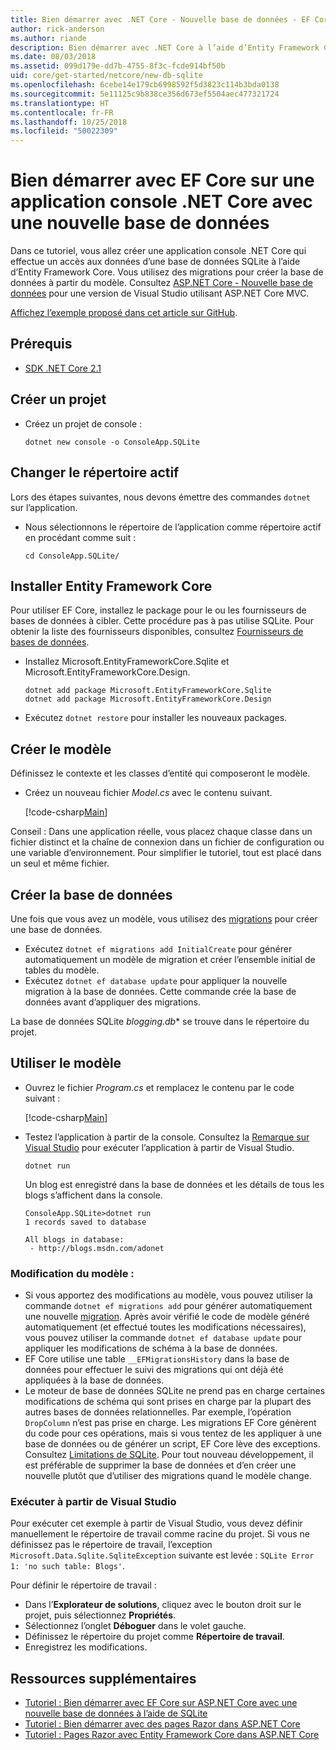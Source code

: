 ```yaml
---
title: Bien démarrer avec .NET Core - Nouvelle base de données - EF Core
author: rick-anderson
ms.author: riande
description: Bien démarrer avec .NET Core à l’aide d’Entity Framework Core
ms.date: 08/03/2018
ms.assetid: 099d179e-dd7b-4755-8f3c-fcde914bf50b
uid: core/get-started/netcore/new-db-sqlite
ms.openlocfilehash: 6cebe14e179cb6998592f5d3823c114b3bda0138
ms.sourcegitcommit: 5e11125c9b838ce356d673ef5504aec477321724
ms.translationtype: HT
ms.contentlocale: fr-FR
ms.lasthandoff: 10/25/2018
ms.locfileid: "50022309"
---
```

# <a name="getting-started-with-ef-core-on-net-core-console-app-with-a-new-database"></a>Bien démarrer avec EF Core sur une application console .NET Core avec une nouvelle base de données

Dans ce tutoriel, vous allez créer une application console .NET Core qui effectue un accès aux données d’une base de données SQLite à l’aide d’Entity Framework Core. Vous utilisez des migrations pour créer la base de données à partir du modèle. Consultez [ASP.NET Core - Nouvelle base de données](xref:core/get-started/aspnetcore/new-db) pour une version de Visual Studio utilisant ASP.NET Core MVC.

[Affichez l’exemple proposé dans cet article sur GitHub](https://github.com/aspnet/EntityFramework.Docs/tree/master/samples/core/GetStarted/NetCore/ConsoleApp.SQLite).

## <a name="prerequisites"></a>Prérequis

* [SDK .NET Core 2.1](https://www.microsoft.com/net/core)

## <a name="create-a-new-project"></a>Créer un projet

* Créez un projet de console :

  ``` Console
  dotnet new console -o ConsoleApp.SQLite
  ```
## <a name="change-the-current-directory"></a>Changer le répertoire actif

Lors des étapes suivantes, nous devons émettre des commandes `dotnet` sur l’application.

* Nous sélectionnons le répertoire de l’application comme répertoire actif en procédant comme suit :

  ``` Console
  cd ConsoleApp.SQLite/
  ```
## <a name="install-entity-framework-core"></a>Installer Entity Framework Core

Pour utiliser EF Core, installez le package pour le ou les fournisseurs de bases de données à cibler. Cette procédure pas à pas utilise SQLite. Pour obtenir la liste des fournisseurs disponibles, consultez [Fournisseurs de bases de données](../../providers/index.md).

* Installez Microsoft.EntityFrameworkCore.Sqlite et Microsoft.EntityFrameworkCore.Design.

  ```Console
  dotnet add package Microsoft.EntityFrameworkCore.Sqlite
  dotnet add package Microsoft.EntityFrameworkCore.Design
  ```

* Exécutez `dotnet restore` pour installer les nouveaux packages.

## <a name="create-the-model"></a>Créer le modèle

Définissez le contexte et les classes d’entité qui composeront le modèle.

* Créez un nouveau fichier *Model.cs* avec le contenu suivant.

  [!code-csharp[Main](../../../../samples/core/GetStarted/NetCore/ConsoleApp.SQLite/Model.cs)]

Conseil : Dans une application réelle, vous placez chaque classe dans un fichier distinct et la chaîne de connexion dans un fichier de configuration ou une variable d’environnement. Pour simplifier le tutoriel, tout est placé dans un seul et même fichier.

## <a name="create-the-database"></a>Créer la base de données

Une fois que vous avez un modèle, vous utilisez des [migrations](xref:core/managing-schemas/migrations/index) pour créer une base de données.

* Exécutez `dotnet ef migrations add InitialCreate` pour générer automatiquement un modèle de migration et créer l’ensemble initial de tables du modèle.
* Exécutez `dotnet ef database update` pour appliquer la nouvelle migration à la base de données. Cette commande crée la base de données avant d’appliquer des migrations.

La base de données SQLite *blogging.db** se trouve dans le répertoire du projet.

## <a name="use-the-model"></a>Utiliser le modèle

* Ouvrez le fichier *Program.cs* et remplacez le contenu par le code suivant :

  [!code-csharp[Main](../../../../samples/core/GetStarted/NetCore/ConsoleApp.SQLite/Program.cs)]

* Testez l’application à partir de la console. Consultez la [Remarque sur Visual Studio](#vs) pour exécuter l’application à partir de Visual Studio.

  `dotnet run`

  Un blog est enregistré dans la base de données et les détails de tous les blogs s’affichent dans la console.

  ```Console
  ConsoleApp.SQLite>dotnet run
  1 records saved to database

  All blogs in database:
   - http://blogs.msdn.com/adonet
  ```

### <a name="changing-the-model"></a>Modification du modèle :

- Si vous apportez des modifications au modèle, vous pouvez utiliser la commande `dotnet ef migrations add` pour générer automatiquement une nouvelle [migration](xref:core/managing-schemas/migrations/index). Après avoir vérifié le code de modèle généré automatiquement (et effectué toutes les modifications nécessaires), vous pouvez utiliser la commande `dotnet ef database update` pour appliquer les modifications de schéma à la base de données.
- EF Core utilise une table `__EFMigrationsHistory` dans la base de données pour effectuer le suivi des migrations qui ont déjà été appliquées à la base de données.
- Le moteur de base de données SQLite ne prend pas en charge certaines modifications de schéma qui sont prises en charge par la plupart des autres bases de données relationnelles. Par exemple, l’opération `DropColumn` n’est pas prise en charge. Les migrations EF Core génèrent du code pour ces opérations, mais si vous tentez de les appliquer à une base de données ou de générer un script, EF Core lève des exceptions. Consultez [Limitations de SQLite](../../providers/sqlite/limitations.md). Pour tout nouveau développement, il est préférable de supprimer la base de données et d’en créer une nouvelle plutôt que d’utiliser des migrations quand le modèle change.

<a name="vs"></a>
### <a name="run-from-visual-studio"></a>Exécuter à partir de Visual Studio

Pour exécuter cet exemple à partir de Visual Studio, vous devez définir manuellement le répertoire de travail comme racine du projet. Si vous ne définissez pas le répertoire de travail, l’exception `Microsoft.Data.Sqlite.SqliteException` suivante est levée : `SQLite Error 1: 'no such table: Blogs'`.

Pour définir le répertoire de travail :

* Dans l’**Explorateur de solutions**, cliquez avec le bouton droit sur le projet, puis sélectionnez **Propriétés**.
* Sélectionnez l’onglet **Déboguer** dans le volet gauche.
* Définissez le répertoire du projet comme **Répertoire de travail**.
* Enregistrez les modifications.

## <a name="additional-resources"></a>Ressources supplémentaires

* [Tutoriel : Bien démarrer avec EF Core sur ASP.NET Core avec une nouvelle base de données à l’aide de SQLite](xref:core/get-started/aspnetcore/new-db)
* [Tutoriel : Bien démarrer avec des pages Razor dans ASP.NET Core](https://docs.microsoft.com/aspnet/core/tutorials/razor-pages/razor-pages-start)
* [Tutoriel : Pages Razor avec Entity Framework Core dans ASP.NET Core](https://docs.microsoft.com/aspnet/core/data/ef-rp/intro)
